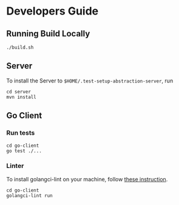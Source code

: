 # Developers Guide

## Running Build Locally

```shell
./build.sh
```

## Server

To install the Server to `$HOME/.test-setup-abstraction-server`, run

```shell
cd server
mvn install
```

## Go Client

### Run tests

```shell
cd go-client
go test ./...
```

### Linter

To install golangci-lint on your machine, follow [these instruction](https://golangci-lint.run/usage/install/#local-installation).

```shell
cd go-client
golangci-lint run
```
